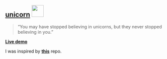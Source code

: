 ## [unicorn](https://youtu.be/_EPsuOEH1fY "Click me!🦄") <img width="38px" src="https://i.postimg.cc/pdH1fgnH/unicorn.png" />

> “You may have stopped believing in unicorns, but they never stopped believing in you.”

[**Live demo**](https://isbendiyarovanezrin.github.io/unicorn "Click me!🦄")

I was inspired by [**this**](https://github.com/Cornify/Cornify "Click me!🦄") repo.

